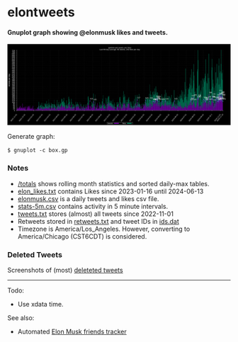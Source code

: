 # elontweets
#### Gnuplot graph showing @elonmusk likes and tweets.

![elonmusk graph](/elonmusk.png)

Generate graph:

```
$ gnuplot -c box.gp
```

### Notes
 - [/totals](/totals) shows rolling month statistics and sorted daily-max tables. 
 - [elon_likes.txt](/elon_likes.txt) contains Likes since 2023-01-16 until 2024-06-13
 - [elonmusk.csv](/elonmusk.csv) is a daily tweets and likes csv file.
 - [stats-5m.csv](/stats-5m.csv) contains activity in 5 minute intervals.
 - [tweets.txt](/tweets.txt) stores (almost) all tweets since 2022-11-01
 - Retweets stored in [retweets.txt](/retweets.txt) and tweet IDs in [ids.dat](/ids.dat)
 - Timezone is America/Los_Angeles. However, converting to America/Chicago (CST6CDT) is considered.

### Deleted Tweets

Screenshots of (most) [deleteted tweets](deleted/)

---

Todo:
 - Use xdata time. 

See also:
 - Automated [Elon Musk friends tracker](https://github.com/cmj/emt)
